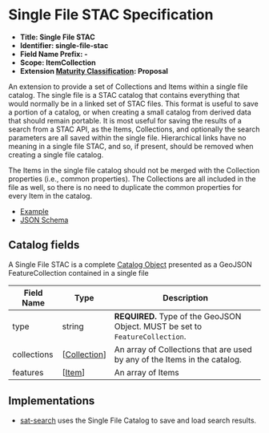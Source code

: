 # Single File STAC Specification

- **Title: Single File STAC**
- **Identifier: single-file-stac**
- **Field Name Prefix: -**
- **Scope: ItemCollection**
- **Extension [Maturity Classification](../README.md#extension-maturity): Proposal**

An extension to provide a set of Collections and Items within a single file catalog. The single file is a STAC catalog that contains everything that would normally be in a linked set of STAC files. This format is useful to save a portion of a catalog, or when creating a small catalog from derived data that should remain portable. It is most useful for saving the results of a search from a STAC API, as the Items, Collections, and optionally the search parameters are all saved within the single file. Hierarchical links have no meaning in a single file STAC, and so, if present, should be removed when creating a single file catalog.

The Items in the single file catalog should not be merged with the Collection properties (i.e., common properties). The Collections are all included in the file as well, so there is no need to duplicate the common properties for every Item in the catalog.

- [Example](examples/example-search.json)
- [JSON Schema](json-schema/schema.json)

## Catalog fields

A Single File STAC is a complete [Catalog Object](../../catalog-spec/catalog-spec.md) presented as a GeoJSON FeatureCollection contained in a single file

| Field Name         | Type   | Description                                                  |
| ------------------ | ------ | ------------------------------------------------------------ |
| type               | string | **REQUIRED.** Type of the GeoJSON Object. MUST be set to `FeatureCollection`. |
| collections | [[Collection](../../collection-spec/collection-spec.md#collection-fields)] | An array of Collections that are used by any of the Items in the catalog. |
| features    | [[Item](../../item-spec/item-spec.md#item-fields)] | An array of Items |

## Implementations

- [sat-search](https://github.com/sat-utils/sat-search) uses the Single File Catalog to save and load search results.

